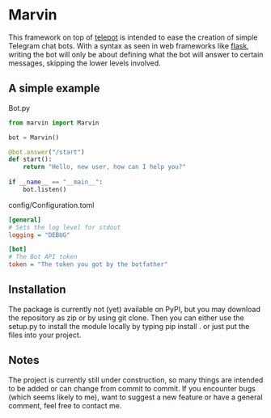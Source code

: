 # Marvin

This framework on top of [telepot](https://github.com/nickoala/telepot) is intended to ease the creation of simple Telegram chat bots. With a syntax as seen in web frameworks like [flask](https://github.com/pallets/flask), writing the bot will only be about defining what the bot will answer to certain messages, skipping the lower levels involved.

## A simple example

Bot.py

```python
from marvin import Marvin

bot = Marvin()

@bot.answer("/start")
def start():
    return "Hello, new user, how can I help you?"
    
if __name__ == "__main__":
    bot.listen()

```

config/Configuration.toml

```ini
[general]
# Sets the log level for stdout
logging = "DEBUG"

[bot]
# The Bot API token
token = "The token you got by the botfather"
```

## Installation

The package is currently not (yet) available on PyPI, but you may download the repository as zip or by using git clone. Then you can either use the setup.py to install the module locally by typing pip install . or just put the files into your project.

## Notes

The project is currently still under construction, so many things are intended to be added or can change from commit to commit. If you encounter bugs (which seems likely to me), want to suggest a new feature or have a general comment, feel free to contact me.
